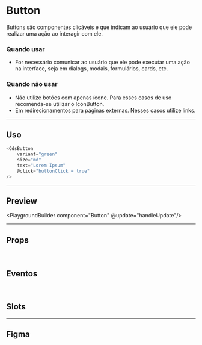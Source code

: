 # Button

Buttons são componentes clicáveis e que indicam ao usuário que ele pode realizar uma ação ao interagir com ele.

### Quando usar

- For necessário comunicar ao usuário que ele pode executar uma ação na interface,
  seja em dialogs, modais, formulários, cards, etc.

### Quando não usar

- Não utilize botões com apenas ícone. Para esses casos de uso recomenda-se utilizar o IconButton.
- Em redirecionamentos para páginas externas. Nesses casos utilize links.

---

## Uso

```js
<CdsButton
	variant="green"
	size="md"
	text="Lorem Ipsum"
	@click="buttonClick = true"
/>
```

---

## Preview

<DemoContainer
	:component="CdsButton"
	:events="cdsButtonEvents"
	:component-props="buttonProps"
	:log
/>

<PlaygroundBuilder component="Button" @update="handleUpdate"/>

---

## Props

<PropsDoc name="Button" />
<br />

## Eventos

<EventsDoc name="Button" />
<br />

## Slots

<SlotsDoc name="Button" />

---

## Figma

<FigmaFrame
	src="https://embed.figma.com/design/J5fTswomlHu7RXk1gwbUq6/Cuida?node-id=2040-370&embed-host=share"
/>

<script setup>
import { ref } from 'vue';
import CdsButton from '@/components/Button.vue';
import PropsDoc from '../../docgen/PropsDoc.vue';
import EventsDoc from '../../docgen/EventsDoc.vue';
import SlotsDoc from '../../docgen/SlotsDoc.vue';
import DemoContainer from '../../docgen/DemoContainer.vue';
import PlaygroundBuilder from '../../docgen/PlaygroundBuilder.vue';
import FigmaFrame from '../../docgen/FigmaFrame.vue';

const buttonProps = ref({});
const log = ref([]);

const cdsButtonEvents = {
	'button-click': (ev) => {
		log.value.push(
			{
				event: 'button-click',
				payload: ev,
				timestamp: new Date().toTimeString().split(' ')[0]
			}
		);
	}
}

function handleUpdate (payload) {
	buttonProps.value = payload;
};
</script>
